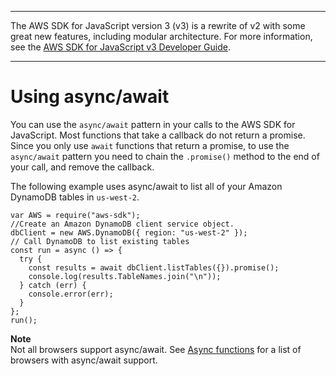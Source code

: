 --------

The AWS SDK for JavaScript version 3 \(v3\) is a rewrite of v2 with some great new features, including modular architecture\. For more information, see the [AWS SDK for JavaScript v3 Developer Guide](https://docs.aws.amazon.com/sdk-for-javascript/v3/developer-guide/welcome.html)\.

--------

# Using async/await<a name="using-async-await"></a>

You can use the `async/await` pattern in your calls to the AWS SDK for JavaScript\. Most functions that take a callback do not return a promise\. Since you only use `await` functions that return a promise, to use the `async/await` pattern you need to chain the `.promise()` method to the end of your call, and remove the callback\.

The following example uses async/await to list all of your Amazon DynamoDB tables in `us-west-2`\.

```
var AWS = require("aws-sdk");
//Create an Amazon DynamoDB client service object.
dbClient = new AWS.DynamoDB({ region: "us-west-2" });
// Call DynamoDB to list existing tables
const run = async () => {
  try {
    const results = await dbClient.listTables({}).promise();
    console.log(results.TableNames.join("\n"));
  } catch (err) {
    console.error(err);
  }
};
run();
```

**Note**  
 Not all browsers support async/await\. See [Async functions](https://caniuse.com/#feat=async-functions) for a list of browsers with async/await support\. 